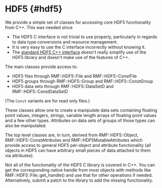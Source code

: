 HDF5 {#hdf5}
====

We provide a simple set of classes for accessing core HDF5 functionality from C++. This was needed since
- The HDF5 C interface is not trivial to use properly, particularly in regards to data type conversions and resource management.
- It is very easy to use the C interface incorrectly without knowing it.
- The [standard HDF5 C++ interface](http://hdf5.org) doesn't really simplify use of the HDF5 library and doesn't make use of the features of C++.

The main classes provide access to:
- HDF5 files through RMF::HDF5::File and RMF::HDF5::ConstFile
- HDF5 groups through RMF::HDF5::Group and RMF::HDF5::ConstGroup
- HDF5 data sets through RMF::HDF5::DataSetD and RMF::HDF5::ConstDataSetD

(The `Const` variants are for read only files.)

These classes allow one to create a manipulate data sets containing floating point values, integers, strings, variable length arrays of floating point values and a few other types. Attributes on data sets of groups of those types can also be manipulated.

The top level classes are, in turn, derived from RMF::HDF5::Object, RMF::HDF5::ConstAttributes and RMF::HDF5MutableAttributes which provide access to general HDF5 per-object and attribute functionality (all objects in HDF5 can have arbitrary small pieces of data attached to them via attributes).

Not all of the functionality of the HDF5 C library is covered in C++. You can get the corresponding native handle from most objects with methods like RMF::HDF5::File::get_handle() and use that for other operations if needed. Alternatively, submit a patch to the library to add the missing functionality.

